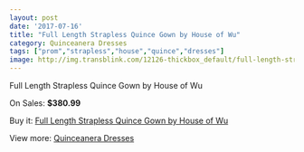 ```yaml
---
layout: post
date: '2017-07-16'
title: "Full Length Strapless Quince Gown by House of Wu"
category: Quinceanera Dresses
tags: ["prom","strapless","house","quince","dresses"]
image: http://img.transblink.com/12126-thickbox_default/full-length-strapless-quince-gown-by-house-of-wu.jpg
---
```

Full Length Strapless Quince Gown by House of Wu

On Sales: **$380.99**
<a href="https://www.transblink.com/en/quinceanera-dresses/3944-full-length-strapless-quince-gown-by-house-of-wu.html"><amp-img layout="responsive" width="600" height="600" src="//img.transblink.com/12126-thickbox_default/full-length-strapless-quince-gown-by-house-of-wu.jpg" alt="Full Length Strapless Quince Gown by House of Wu 0" /></a>
<a href="https://www.transblink.com/en/quinceanera-dresses/3944-full-length-strapless-quince-gown-by-house-of-wu.html"><amp-img layout="responsive" width="600" height="600" src="//img.transblink.com/12129-thickbox_default/full-length-strapless-quince-gown-by-house-of-wu.jpg" alt="Full Length Strapless Quince Gown by House of Wu 1" /></a>
<a href="https://www.transblink.com/en/quinceanera-dresses/3944-full-length-strapless-quince-gown-by-house-of-wu.html"><amp-img layout="responsive" width="600" height="600" src="//img.transblink.com/12128-thickbox_default/full-length-strapless-quince-gown-by-house-of-wu.jpg" alt="Full Length Strapless Quince Gown by House of Wu 2" /></a>
<a href="https://www.transblink.com/en/quinceanera-dresses/3944-full-length-strapless-quince-gown-by-house-of-wu.html"><amp-img layout="responsive" width="600" height="600" src="//img.transblink.com/12127-thickbox_default/full-length-strapless-quince-gown-by-house-of-wu.jpg" alt="Full Length Strapless Quince Gown by House of Wu 3" /></a>

Buy it: [Full Length Strapless Quince Gown by House of Wu](https://www.transblink.com/en/quinceanera-dresses/3944-full-length-strapless-quince-gown-by-house-of-wu.html "Full Length Strapless Quince Gown by House of Wu")

View more: [Quinceanera Dresses](https://www.transblink.com/en/11-quinceanera-dresses "Quinceanera Dresses")